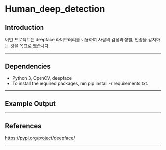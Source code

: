 # Human_deep_detection

## Introduction

이번 프로젝트는 deepface 라이브러리를 이용하여 사람의 감정과 성별, 인종을 감지하는 것을 목표로 했습니다.

---

## Dependencies

- Python 3, OpenCV, deepface
- To install the required packages, run pip install -r requirements.txt.

---

## Example Output

---
## References
https://pypi.org/project/deepface/

--- 

